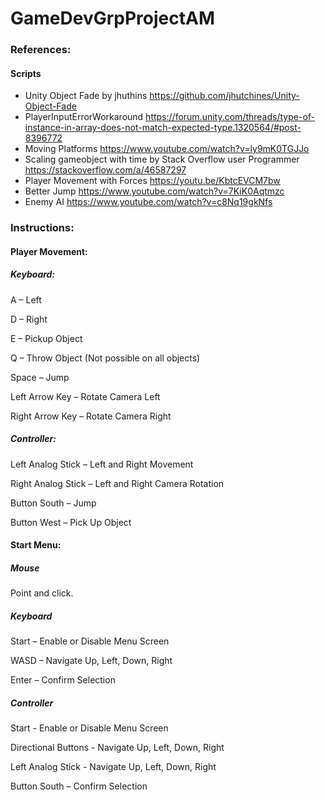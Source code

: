 # GameDevGrpProjectAM

### References:

#### Scripts

- Unity Object Fade by jhuthins
https://github.com/jhutchines/Unity-Object-Fade
- PlayerInputErrorWorkaround
https://forum.unity.com/threads/type-of-instance-in-array-does-not-match-expected-type.1320564/#post-8396772
- Moving Platforms
https://www.youtube.com/watch?v=ly9mK0TGJJo
- Scaling gameobject with time by Stack Overflow user Programmer
https://stackoverflow.com/a/46587297
- Player Movement with Forces
https://youtu.be/KbtcEVCM7bw
- Better Jump
https://www.youtube.com/watch?v=7KiK0Aqtmzc
- Enemy AI
https://www.youtube.com/watch?v=c8Nq19gkNfs


### Instructions:


#### Player Movement:

##### Keyboard:

A – Left

D – Right

E – Pickup Object

Q – Throw Object (Not possible on all objects)

Space – Jump

Left Arrow Key – Rotate Camera Left

Right Arrow Key – Rotate Camera Right



##### Controller:

Left Analog Stick – Left and Right Movement

Right Analog Stick – Left and Right Camera Rotation

Button South – Jump

Button West – Pick Up Object


#### Start Menu:

##### Mouse

Point and click.

##### Keyboard

Start – Enable or Disable Menu Screen

WASD – Navigate Up, Left, Down, Right

Enter – Confirm Selection

##### Controller

Start - Enable or Disable Menu Screen

Directional Buttons - Navigate Up, Left, Down, Right

Left Analog Stick - Navigate Up, Left, Down, Right

Button South – Confirm Selection






